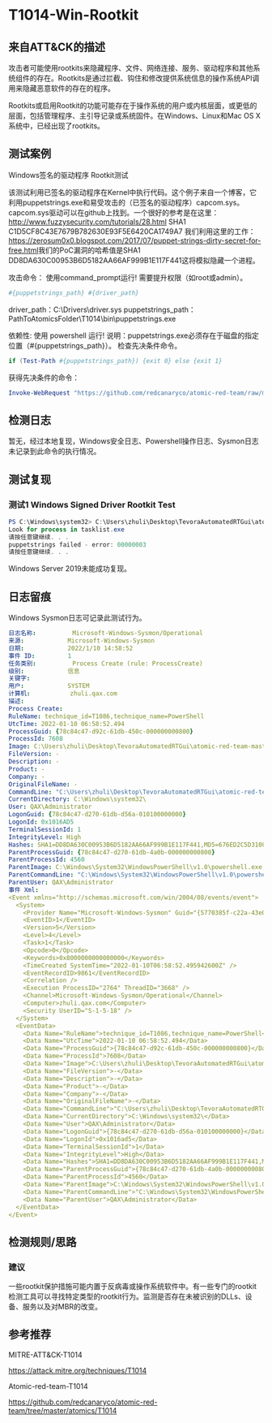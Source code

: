 # T1014-Win-Rootkit

## 来自ATT&CK的描述

攻击者可能使用rootkits来隐藏程序、文件、网络连接、服务、驱动程序和其他系统组件的存在。Rootkits是通过拦截、钩住和修改提供系统信息的操作系统API调用来隐藏恶意软件的存在的程序。

Rootkits或启用Rootkit的功能可能存在于操作系统的用户或内核层面，或更低的层面，包括管理程序、主引导记录或系统固件。在Windows、Linux和Mac OS X系统中，已经出现了rootkits。

## 测试案例

Windows签名的驱动程序 Rootkit测试

该测试利用已签名的驱动程序在Kernel中执行代码。这个例子来自一个博客，它利用puppetstrings.exe和易受攻击的（已签名的驱动程序）capcom.sys。capcom.sys驱动可以在github上找到。一个很好的参考是在这里： <http://www.fuzzysecurity.com/tutorials/28.html> SHA1 C1D5CF8C43E7679B782630E93F5E6420CA1749A7 我们利用这里的工作： <https://zerosum0x0.blogspot.com/2017/07/puppet-strings-dirty-secret-for-free.html>我们的PoC漏洞的哈希值是SHA1 DD8DA630C00953B6D5182AA66AF999B1E117F441这将模拟隐藏一个进程。

攻击命令：
使用command_prompt运行! 需要提升权限（如root或admin）。

```yml
#{puppetstrings_path} #{driver_path}
```

driver_path：C:\Drivers\driver.sys
puppetstrings_path：PathToAtomicsFolder\T1014\bin\puppetstrings.exe

依赖性: 使用 powershell 运行!
说明：puppetstrings.exe必须存在于磁盘的指定位置（#{puppetstrings_path}）。
检查先决条件命令。

```powershell
if (Test-Path #{puppetstrings_path}) {exit 0} else {exit 1}
```

获得先决条件的命令：

```powershell
Invoke-WebRequest "https://github.com/redcanaryco/atomic-red-team/raw/master/atomics/T1014/bin/puppetstrings.exe" -OutFile "#{puppetstrings_path}"
```

## 检测日志

暂无，经过本地复现，Windows安全日志、Powershell操作日志、Sysmon日志未记录到此命令的执行情况。

## 测试复现

### 测试1 Windows Signed Driver Rootkit Test

```powershell
PS C:\Windows\system32> C:\Users\zhuli\Desktop\TevoraAutomatedRTGui\atomic-red-team-master\atomics\T1014\bin\puppetstrings.exe C:\Drivers\driver.sys
Look for process in tasklist.exe
请按任意键继续. . .
puppetstrings failed - error: 00000003
请按任意键继续. . .
```

Windows Server 2019未能成功复现。

## 日志留痕

Windows Sysmon日志可记录此测试行为。

```yml
日志名称:          Microsoft-Windows-Sysmon/Operational
来源:            Microsoft-Windows-Sysmon
日期:            2022/1/10 14:58:52
事件 ID:         1
任务类别:          Process Create (rule: ProcessCreate)
级别:            信息
关键字:           
用户:            SYSTEM
计算机:           zhuli.qax.com
描述:
Process Create:
RuleName: technique_id=T1086,technique_name=PowerShell
UtcTime: 2022-01-10 06:58:52.494
ProcessGuid: {78c84c47-d92c-61db-450c-000000000800}
ProcessId: 7608
Image: C:\Users\zhuli\Desktop\TevoraAutomatedRTGui\atomic-red-team-master\atomics\T1014\bin\puppetstrings.exe
FileVersion: -
Description: -
Product: -
Company: -
OriginalFileName: -
CommandLine: "C:\Users\zhuli\Desktop\TevoraAutomatedRTGui\atomic-red-team-master\atomics\T1014\bin\puppetstrings.exe" C:\Drivers\driver.sys
CurrentDirectory: C:\Windows\system32\
User: QAX\Administrator
LogonGuid: {78c84c47-d270-61db-d56a-010100000000}
LogonId: 0x1016AD5
TerminalSessionId: 1
IntegrityLevel: High
Hashes: SHA1=DD8DA630C00953B6D5182AA66AF999B1E117F441,MD5=676ED2C5D31006FC4CBC1B0E0D564F4F,SHA256=1184228AC822F0F8C7C8242325052F91B500AD7C08E4A9B266211E8E623CAE8E,IMPHASH=1B1B5BBC1BB70593CD761304457481AC
ParentProcessGuid: {78c84c47-d270-61db-4a0b-000000000800}
ParentProcessId: 4560
ParentImage: C:\Windows\System32\WindowsPowerShell\v1.0\powershell.exe
ParentCommandLine: "C:\Windows\System32\WindowsPowerShell\v1.0\powershell.exe" 
ParentUser: QAX\Administrator
事件 Xml:
<Event xmlns="http://schemas.microsoft.com/win/2004/08/events/event">
  <System>
    <Provider Name="Microsoft-Windows-Sysmon" Guid="{5770385f-c22a-43e0-bf4c-06f5698ffbd9}" />
    <EventID>1</EventID>
    <Version>5</Version>
    <Level>4</Level>
    <Task>1</Task>
    <Opcode>0</Opcode>
    <Keywords>0x8000000000000000</Keywords>
    <TimeCreated SystemTime="2022-01-10T06:58:52.495942600Z" />
    <EventRecordID>9861</EventRecordID>
    <Correlation />
    <Execution ProcessID="2764" ThreadID="3668" />
    <Channel>Microsoft-Windows-Sysmon/Operational</Channel>
    <Computer>zhuli.qax.com</Computer>
    <Security UserID="S-1-5-18" />
  </System>
  <EventData>
    <Data Name="RuleName">technique_id=T1086,technique_name=PowerShell</Data>
    <Data Name="UtcTime">2022-01-10 06:58:52.494</Data>
    <Data Name="ProcessGuid">{78c84c47-d92c-61db-450c-000000000800}</Data>
    <Data Name="ProcessId">7608</Data>
    <Data Name="Image">C:\Users\zhuli\Desktop\TevoraAutomatedRTGui\atomic-red-team-master\atomics\T1014\bin\puppetstrings.exe</Data>
    <Data Name="FileVersion">-</Data>
    <Data Name="Description">-</Data>
    <Data Name="Product">-</Data>
    <Data Name="Company">-</Data>
    <Data Name="OriginalFileName">-</Data>
    <Data Name="CommandLine">"C:\Users\zhuli\Desktop\TevoraAutomatedRTGui\atomic-red-team-master\atomics\T1014\bin\puppetstrings.exe" C:\Drivers\driver.sys</Data>
    <Data Name="CurrentDirectory">C:\Windows\system32\</Data>
    <Data Name="User">QAX\Administrator</Data>
    <Data Name="LogonGuid">{78c84c47-d270-61db-d56a-010100000000}</Data>
    <Data Name="LogonId">0x1016ad5</Data>
    <Data Name="TerminalSessionId">1</Data>
    <Data Name="IntegrityLevel">High</Data>
    <Data Name="Hashes">SHA1=DD8DA630C00953B6D5182AA66AF999B1E117F441,MD5=676ED2C5D31006FC4CBC1B0E0D564F4F,SHA256=1184228AC822F0F8C7C8242325052F91B500AD7C08E4A9B266211E8E623CAE8E,IMPHASH=1B1B5BBC1BB70593CD761304457481AC</Data>
    <Data Name="ParentProcessGuid">{78c84c47-d270-61db-4a0b-000000000800}</Data>
    <Data Name="ParentProcessId">4560</Data>
    <Data Name="ParentImage">C:\Windows\System32\WindowsPowerShell\v1.0\powershell.exe</Data>
    <Data Name="ParentCommandLine">"C:\Windows\System32\WindowsPowerShell\v1.0\powershell.exe" </Data>
    <Data Name="ParentUser">QAX\Administrator</Data>
  </EventData>
</Event>
```

## 检测规则/思路

### 建议

一些rootkit保护措施可能内置于反病毒或操作系统软件中。有一些专门的rootkit检测工具可以寻找特定类型的rootkit行为。监测是否存在未被识别的DLLs、设备、服务以及对MBR的改变。

## 参考推荐

MITRE-ATT&CK-T1014

<https://attack.mitre.org/techniques/T1014>

Atomic-red-team-T1014

<https://github.com/redcanaryco/atomic-red-team/tree/master/atomics/T1014>
